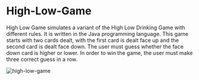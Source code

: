# High-Low-Game
High Low Game simulates a variant of the High Low Drinking Game with different rules.  It is written in the Java programming language.  This game starts with two cards dealt, with the first card is dealt face up and the second card is dealt face down.  The user must guess whether the face down card is higher or lower.  In order to win the game, the user must make three correct guess in a row.

![high-low-game](https://user-images.githubusercontent.com/20928980/109504206-e7d6df80-7a60-11eb-8362-e4f9ae743be7.gif)



